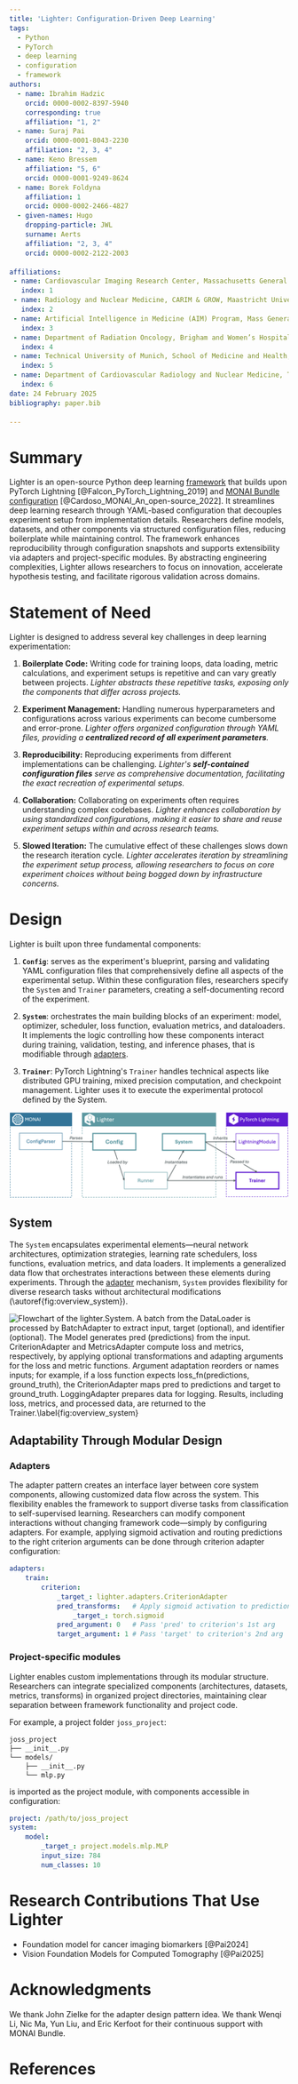 ```yaml
---
title: 'Lighter: Configuration-Driven Deep Learning'
tags:
  - Python
  - PyTorch
  - deep learning
  - configuration
  - framework
authors:
  - name: Ibrahim Hadzic
    orcid: 0000-0002-8397-5940
    corresponding: true
    affiliation: "1, 2"
  - name: Suraj Pai
    orcid: 0000-0001-8043-2230
    affiliation: "2, 3, 4"
  - name: Keno Bressem
    affiliation: "5, 6"
    orcid: 0000-0001-9249-8624
  - name: Borek Foldyna
    affiliation: 1
    orcid: 0000-0002-2466-4827
  - given-names: Hugo
    dropping-particle: JWL
    surname: Aerts
    affiliation: "2, 3, 4"
    orcid: 0000-0002-2122-2003

affiliations:
 - name: Cardiovascular Imaging Research Center, Massachusetts General Hospital, Harvard Medical School, United States of America
   index: 1
 - name: Radiology and Nuclear Medicine, CARIM & GROW, Maastricht University, The Netherlands
   index: 2
 - name: Artificial Intelligence in Medicine (AIM) Program, Mass General Brigham, Harvard Medical School, Harvard Institutes of Medicine, United States of America
   index: 3
 - name: Department of Radiation Oncology, Brigham and Women’s Hospital, Dana-Farber Cancer Institute, Harvard Medical School, United States of America
   index: 4
 - name: Technical University of Munich, School of Medicine and Health, Klinikum rechts der Isar, TUM University Hospital, Germany
   index: 5
 - name: Department of Cardiovascular Radiology and Nuclear Medicine, Technical University of Munich, School of Medicine and Health, German Heart Center, TUM University Hospital, Germany
   index: 6
date: 24 February 2025
bibliography: paper.bib

---
```


# Summary

Lighter is an open-source Python deep learning [framework](https://github.com/project-lighter/lighter) that builds upon PyTorch Lightning [@Falcon_PyTorch_Lightning_2019] and [MONAI Bundle configuration](https://docs.monai.io/en/stable/config_syntax.html#) [@Cardoso_MONAI_An_open-source_2022]. It streamlines deep learning research through YAML-based configuration that decouples experiment setup from implementation details. Researchers define models, datasets, and other components via structured configuration files, reducing boilerplate while maintaining control. The framework enhances reproducibility through configuration snapshots and supports extensibility via adapters and project-specific modules. By abstracting engineering complexities, Lighter allows researchers to focus on innovation, accelerate hypothesis testing, and facilitate rigorous validation across domains.

# Statement of Need

Lighter is designed to address several key challenges in deep learning experimentation:

1.  **Boilerplate Code:** Writing code for training loops, data loading, metric calculations, and experiment setups is repetitive and can vary greatly between projects. *Lighter abstracts these repetitive tasks, exposing only the components that differ across projects.*

2.  **Experiment Management:** Handling numerous hyperparameters and configurations across various experiments can become cumbersome and error-prone. *Lighter offers organized configuration through YAML files, providing a **centralized record of all experiment parameters**.*

3.  **Reproducibility:** Reproducing experiments from different implementations can be challenging. *Lighter's **self-contained configuration files** serve as comprehensive documentation, facilitating the exact recreation of experimental setups.*

4.  **Collaboration:** Collaborating on experiments often requires understanding complex codebases. *Lighter enhances collaboration by using standardized configurations, making it easier to share and reuse experiment setups within and across research teams.*

5.  **Slowed Iteration:** The cumulative effect of these challenges slows down the research iteration cycle. *Lighter accelerates iteration by streamlining the experiment setup process, allowing researchers to focus on core experiment choices without being bogged down by infrastructure concerns.*


# Design

Lighter is built upon three fundamental components:

1.  **`Config`**: serves as the experiment's blueprint, parsing and validating YAML configuration files that comprehensively define all aspects of the experimental setup. Within these configuration files, researchers specify the `System` and `Trainer` parameters, creating a self-documenting record of the experiment.

2.  **`System`**: orchestrates the main building blocks of an experiment: model, optimizer, scheduler, loss function, evaluation metrics, and dataloaders. It implements the logic controlling how these components interact during training, validation, testing, and inference phases, that is modifiable through [adapters](#adapters).

3. **`Trainer`**:  PyTorch Lightning's `Trainer` handles technical aspects like distributed GPU training, mixed precision computation, and checkpoint management. Lighter uses it to execute the experimental protocol defined by the System.

![**Lighter Overview.** Lighter revolves around three main components -- `Trainer,` `System` and `Config`, which contains the definition for the former two. `Config` leverages MONAI's `ConfigParser` for parsing the user-defined YAML configuration files, and its features are used by Runner to instantiate the `System` and `Trainer`. `Trainer` is used directly from PyTorch Lightning, whereas `System` inherits from `LightningModule`, ensuring its compatibility with `Trainer` while implementing a logic generalizable to any task or type of data. Finally, `Runner` runs the paired `Trainer` and `System` for a particular stage (e.g., fit or test).](overview_all.png)

## System

The `System` encapsulates experimental elements—neural network architectures, optimization strategies, learning rate schedulers, loss functions, evaluation metrics, and data loaders. It implements a generalized data flow that orchestrates interactions between these elements  during experiments. Through the [adapter](#adapters) mechanism, `System` provides flexibility for diverse research tasks without architectural modifications (\autoref{fig:overview_system}).

![**Flowchart of the `lighter.System`.** A `batch` from the `DataLoader` is processed by `BatchAdapter` to extract `input`, `target` (optional), and `identifier` (optional). The `Model` generates `pred` (predictions) from the `input`. `CriterionAdapter` and `MetricsAdapter` compute loss and metrics, respectively, by applying optional transformations and adapting arguments for the loss and metric functions.  Argument adaptation reorders or names inputs; for example, if a loss function expects `loss_fn(predictions, ground_truth)`, the `CriterionAdapter` maps `pred` to `predictions` and `target` to `ground_truth`. `LoggingAdapter` prepares data for logging. Results, including loss, metrics, and processed data, are returned to the `Trainer`.\label{fig:overview_system}](overview_system.png)


## Adaptability Through Modular Design

### Adapters

The adapter pattern creates an interface layer between core system components, allowing customized data flow across the system. This flexibility enables the framework to support diverse tasks from classification to self-supervised learning. Researchers can modify component interactions without changing framework code—simply by configuring adapters. For example, applying sigmoid activation and routing predictions to the right criterion arguments can be done through criterion adapter configuration:

```yaml
adapters:
    train:
        criterion:
            _target_: lighter.adapters.CriterionAdapter
            pred_transforms:   # Apply sigmoid activation to predictions
                _target_: torch.sigmoid
            pred_argument: 0   # Pass 'pred' to criterion's 1st arg
            target_argument: 1 # Pass 'target' to criterion's 2nd arg
```


### Project-specific modules

Lighter enables custom implementations through its modular structure. Researchers can integrate specialized components (architectures, datasets, metrics, transforms) in organized project directories, maintaining clear separation between framework functionality and project code.

For example, a project folder `joss_project`:

```
joss_project
├── __init__.py
└── models/
    ├── __init__.py
    └── mlp.py
```

is imported as the project module, with components accessible in configuration:

```yaml
project: /path/to/joss_project
system:
    model:
        _target_: project.models.mlp.MLP
        input_size: 784
        num_classes: 10
```

# Research Contributions That Use Lighter

- Foundation model for cancer imaging biomarkers [@Pai2024]
- Vision Foundation Models for Computed Tomography [@Pai2025]

# Acknowledgments

We thank John Zielke for the adapter design pattern idea. We thank Wenqi Li, Nic Ma, Yun Liu, and Eric Kerfoot for their continuous support with MONAI Bundle. 

# References
